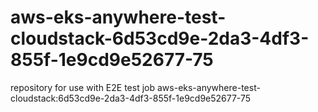 # aws-eks-anywhere-test-cloudstack-6d53cd9e-2da3-4df3-855f-1e9cd9e52677-75
repository for use with E2E test job aws-eks-anywhere-test-cloudstack:6d53cd9e-2da3-4df3-855f-1e9cd9e52677-75
